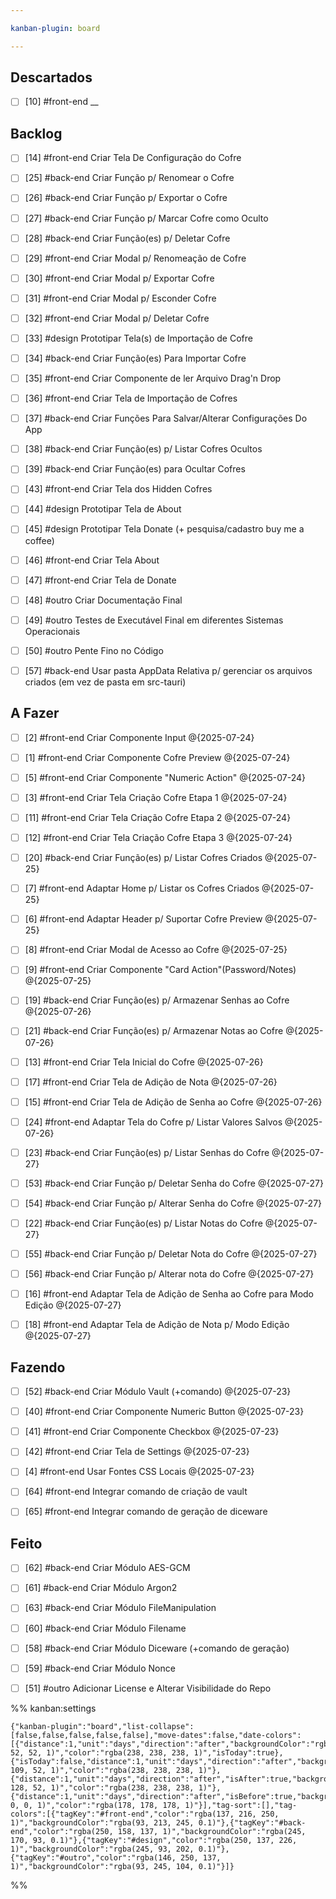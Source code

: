 ```yaml
---

kanban-plugin: board

---
```


## Descartados

- [ ] [10] #front-end __


## Backlog

- [ ] [14] #front-end  Criar Tela De Configuração do Cofre
- [ ] [25] #back-end Criar Função p/ Renomear o Cofre
- [ ] [26] #back-end Criar Função p/ Exportar o Cofre
- [ ] [27] #back-end Criar Função p/ Marcar Cofre como Oculto
- [ ] [28] #back-end Criar Função(es) p/ Deletar Cofre
- [ ] [29] #front-end Criar Modal p/ Renomeação de Cofre
- [ ] [30] #front-end Criar Modal p/ Exportar Cofre
- [ ] [31] #front-end Criar Modal p/ Esconder Cofre
- [ ] [32] #front-end Criar Modal p/ Deletar Cofre
- [ ] [33] #design Prototipar Tela(s) de Importação de Cofre
- [ ] [34] #back-end Criar Função(es) Para Importar Cofre
- [ ] [35] #front-end Criar Componente de ler Arquivo Drag'n Drop
- [ ] [36] #front-end  Criar Tela de Importação de Cofres
- [ ] [37] #back-end Criar Funções Para Salvar/Alterar Configurações Do App
- [ ] [38] #back-end  Criar Função(es) p/ Listar Cofres Ocultos
- [ ] [39] #back-end Criar Função(es) para Ocultar Cofres
- [ ] [43] #front-end Criar Tela dos Hidden Cofres
- [ ] [44] #design Prototipar Tela de About
- [ ] [45] #design Prototipar Tela Donate (+ pesquisa/cadastro buy me a coffee)
- [ ] [46] #front-end Criar Tela About
- [ ] [47] #front-end Criar Tela de Donate
- [ ] [48] #outro Criar Documentação Final
- [ ] [49] #outro Testes de Executável Final em diferentes Sistemas Operacionais
- [ ] [50] #outro Pente Fino no Código
- [ ] [57] #back-end Usar pasta AppData Relativa p/ gerenciar os arquivos criados (em vez de pasta em src-tauri)


## A Fazer

- [ ] [2] #front-end  Criar Componente Input @{2025-07-24}
- [ ] [1] #front-end Criar Componente Cofre Preview @{2025-07-24}
- [ ] [5] #front-end Criar Componente "Numeric Action" @{2025-07-24}
- [ ] [3] #front-end Criar Tela Criação Cofre Etapa 1 @{2025-07-24}
- [ ] [11] #front-end  Criar Tela Criação Cofre Etapa 2 @{2025-07-24}
- [ ] [12] #front-end  Criar Tela Criação Cofre Etapa 3 @{2025-07-24}
- [ ] [20] #back-end Criar Função(es) p/ Listar Cofres Criados @{2025-07-25}
- [ ] [7] #front-end  Adaptar Home p/ Listar os Cofres Criados @{2025-07-25}
- [ ] [6] #front-end  Adaptar Header p/ Suportar Cofre Preview @{2025-07-25}
- [ ] [8] #front-end  Criar Modal de Acesso ao Cofre @{2025-07-25}
- [ ] [9] #front-end  Criar Componente "Card Action"(Password/Notes) @{2025-07-25}
- [ ] [19] #back-end Criar Função(es) p/ Armazenar Senhas ao Cofre @{2025-07-26}
- [ ] [21] #back-end Criar Função(es) p/ Armazenar Notas ao Cofre @{2025-07-26}
- [ ] [13] #front-end  Criar Tela Inicial do Cofre @{2025-07-26}
- [ ] [17] #front-end Criar Tela de Adição de Nota @{2025-07-26}
- [ ] [15] #front-end  Criar Tela de Adição de Senha ao Cofre @{2025-07-26}
- [ ] [24] #front-end Adaptar Tela do Cofre p/ Listar Valores Salvos @{2025-07-26}
- [ ] [23] #back-end Criar Função(es) p/ Listar Senhas do Cofre @{2025-07-27}
- [ ] [53] #back-end Criar Função p/ Deletar Senha do Cofre @{2025-07-27}
- [ ] [54] #back-end Criar Função p/ Alterar Senha do Cofre @{2025-07-27}
- [ ] [22] #back-end Criar Função(es) p/ Listar Notas do Cofre @{2025-07-27}
- [ ] [55] #back-end Criar Função p/ Deletar Nota do Cofre @{2025-07-27}
- [ ] [56] #back-end Criar Função p/ Alterar nota do Cofre @{2025-07-27}
- [ ] [16] #front-end  Adaptar Tela de Adição de Senha ao Cofre para Modo Edição @{2025-07-27}
- [ ] [18] #front-end Adaptar Tela de Adição de Nota p/ Modo Edição @{2025-07-27}


## Fazendo

- [ ] [52] #back-end Criar Módulo Vault (+comando) @{2025-07-23}
- [ ] [40] #front-end Criar Componente Numeric Button @{2025-07-23}
- [ ] [41] #front-end Criar Componente Checkbox @{2025-07-23}
- [ ] [42] #front-end Criar Tela de Settings @{2025-07-23}
- [ ] [4] #front-end Usar Fontes CSS Locais @{2025-07-23}
- [ ] [64] #front-end Integrar comando de criação de vault
- [ ] [65] #front-end Integrar comando de geração de diceware


## Feito

- [ ] [62] #back-end Criar Módulo AES-GCM
- [ ] [61] #back-end Criar Módulo Argon2
- [ ] [63] #back-end Criar Módulo FileManipulation
- [ ] [60] #back-end Criar Módulo Filename
- [ ] [58] #back-end Criar Módulo Diceware (+comando de geração)
- [ ] [59] #back-end Criar Módulo Nonce
- [ ] [51] #outro Adicionar License e Alterar Visibilidade do Repo




%% kanban:settings
```
{"kanban-plugin":"board","list-collapse":[false,false,false,false,false],"move-dates":false,"date-colors":[{"distance":1,"unit":"days","direction":"after","backgroundColor":"rgba(128, 52, 52, 1)","color":"rgba(238, 238, 238, 1)","isToday":true},{"isToday":false,"distance":1,"unit":"days","direction":"after","backgroundColor":"rgba(128, 109, 52, 1)","color":"rgba(238, 238, 238, 1)"},{"distance":1,"unit":"days","direction":"after","isAfter":true,"backgroundColor":"rgba(54, 128, 52, 1)","color":"rgba(238, 238, 238, 1)"},{"distance":1,"unit":"days","direction":"after","isBefore":true,"backgroundColor":"rgba(0, 0, 0, 1)","color":"rgba(178, 178, 178, 1)"}],"tag-sort":[],"tag-colors":[{"tagKey":"#front-end","color":"rgba(137, 216, 250, 1)","backgroundColor":"rgba(93, 213, 245, 0.1)"},{"tagKey":"#back-end","color":"rgba(250, 158, 137, 1)","backgroundColor":"rgba(245, 170, 93, 0.1)"},{"tagKey":"#design","color":"rgba(250, 137, 226, 1)","backgroundColor":"rgba(245, 93, 202, 0.1)"},{"tagKey":"#outro","color":"rgba(146, 250, 137, 1)","backgroundColor":"rgba(93, 245, 104, 0.1)"}]}
```
%%